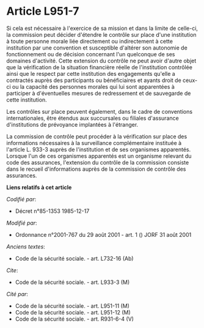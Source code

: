 # Article L951-7

Si cela est nécessaire à l'exercice de sa mission et dans la limite de celle-ci, la commission peut décider d'étendre le
contrôle sur place d'une institution à toute personne morale liée directement ou indirectement à cette institution par une
convention et susceptible d'altérer son autonomie de fonctionnement ou de décision concernant l'un quelconque de ses domaines
d'activité. Cette extension du contrôle ne peut avoir d'autre objet que la vérification de la situation financière réelle de
l'institution contrôlée ainsi que le respect par cette institution des engagements qu'elle a contractés auprès des
participants ou bénéficiaires et ayants droit de ceux-ci ou la capacité des personnes morales qui lui sont apparentées à
participer à d'éventuelles mesures de redressement et de sauvegarde de cette institution.

Les contrôles sur place peuvent également, dans le cadre de conventions internationales, être étendus aux succursales ou
filiales d'assurance d'institutions de prévoyance implantées à l'étranger.

La commission de contrôle peut procéder à la vérification sur place des informations nécessaires à la surveillance
complémentaire instituée à l'article L. 933-3 auprès de l'institution et de ses organismes apparentés. Lorsque l'un de ces
organismes apparentés est un organisme relevant du code des assurances, l'extension du contrôle de la commission consiste
dans le recueil d'informations auprès de la commission de contrôle des assurances.

**Liens relatifs à cet article**

_Codifié par_:

  - Décret n°85-1353 1985-12-17

_Modifié par_:

  - Ordonnance n°2001-767 du 29 août 2001 - art. 1 () JORF 31 août 2001

_Anciens textes_:

  - Code de la sécurité sociale. - art. L732-16 (Ab)

_Cite_:

  - Code de la sécurité sociale. - art. L933-3 (M)

_Cité par_:

  - Code de la sécurité sociale. - art. L951-11 (M)
  - Code de la sécurité sociale. - art. L951-12 (M)
  - Code de la sécurité sociale. - art. R931-6-4 (V)
